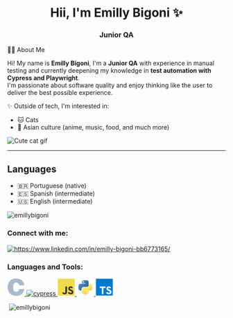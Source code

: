 <h1 align="center">Hii, I'm Emilly Bigoni ✨</h1>
<h3 align="center">Junior QA</h3>

👩‍💻 About Me

Hi! My name is **Emilly Bigoni**, I'm a **Junior QA** with experience in manual testing and currently deepening my knowledge in **test automation with Cypress and Playwright**.  
I'm passionate about software quality and enjoy thinking like the user to deliver the best possible experience.

✨ Outside of tech, I'm interested in:

- 🐱 Cats  
- 🎌 Asian culture (anime, music, food, and much more)


![Cute cat gif](https://i.gifer.com/nRq.gif)

---
## Languages

- 🇧🇷 Portuguese (native)  
- 🇪🇸 Spanish (intermediate)  
- 🇺🇸 English (intermediate)

<p align="left"> <img src="https://komarev.com/ghpvc/?username=emillybigoni&label=Profile%20views&color=0e75b6&style=flat" alt="emillybigoni" /> </p>

<h3 align="left">Connect with me:</h3>
<p align="left">
<a href="https://linkedin.com/in/https://www.linkedin.com/in/emilly-bigoni-bb6773165/" target="blank"><img align="center" src="https://raw.githubusercontent.com/rahuldkjain/github-profile-readme-generator/master/src/images/icons/Social/linked-in-alt.svg" alt="https://www.linkedin.com/in/emilly-bigoni-bb6773165/" height="30" width="40" /></a>
</p>

<h3 align="left">Languages and Tools:</h3>
<p align="left"> <a href="https://www.cprogramming.com/" target="_blank" rel="noreferrer"> <img src="https://raw.githubusercontent.com/devicons/devicon/master/icons/c/c-original.svg" alt="c" width="40" height="40"/> </a> <a href="https://www.cypress.io" target="_blank" rel="noreferrer"> <img src="https://raw.githubusercontent.com/simple-icons/simple-icons/6e46ec1fc23b60c8fd0d2f2ff46db82e16dbd75f/icons/cypress.svg" alt="cypress" width="40" height="40"/> </a> <a href="https://developer.mozilla.org/en-US/docs/Web/JavaScript" target="_blank" rel="noreferrer"> <img src="https://raw.githubusercontent.com/devicons/devicon/master/icons/javascript/javascript-original.svg" alt="javascript" width="40" height="40"/> </a> <a href="https://www.python.org" target="_blank" rel="noreferrer"> <img src="https://raw.githubusercontent.com/devicons/devicon/master/icons/python/python-original.svg" alt="python" width="40" height="40"/> </a> <a href="https://www.typescriptlang.org/" target="_blank" rel="noreferrer"> <img src="https://raw.githubusercontent.com/devicons/devicon/master/icons/typescript/typescript-original.svg" alt="typescript" width="40" height="40"/> </a> </p>

<p>&nbsp;<img align="center" src="https://github-readme-stats.vercel.app/api?username=emillybigoni&show_icons=true&locale=en" alt="emillybigoni" /></p>
